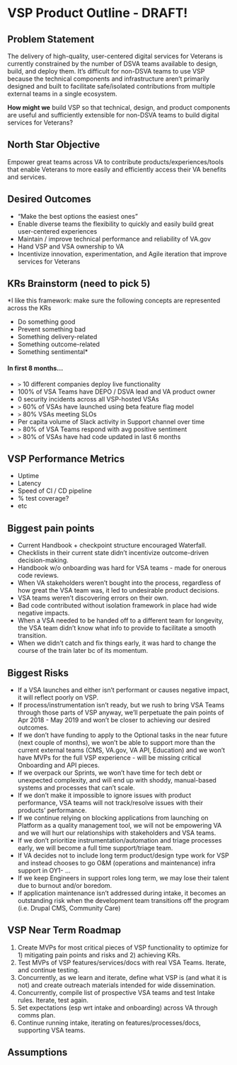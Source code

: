 # VSP Product Outline - DRAFT!

## Problem Statement
The delivery of high-quality, user-centered digital services for Veterans is currently constrained by the number of DSVA teams available to design, build, and deploy them. It’s difficult for non-DSVA teams to use VSP because the technical components and infrastructure aren’t primarily designed and built to facilitate safe/isolated contributions from multiple external teams in a single ecosystem.

**How might we** build VSP so that technical, design, and product components are useful and sufficiently extensible for non-DSVA teams to build digital services for Veterans?

## North Star Objective
Empower great teams across VA to contribute products/experiences/tools that enable Veterans to more easily and efficiently access their VA benefits and services.

## Desired Outcomes
- “Make the best options the easiest ones”
- Enable diverse teams the flexibility to quickly and easily build great user-centered experiences
- Maintain / improve technical performance and reliability of VA.gov
- Hand VSP and VSA ownership to VA 
- Incentivize innovation, experimentation, and Agile iteration that improve services for Veterans

## KRs Brainstorm (need to pick 5)
*I like this framework: make sure the following concepts are represented across the KRs
- Do something good
- Prevent something bad
- Something delivery-related
- Something outcome-related
- Something sentimental*

#### In first 8 months…

- `>` 10 different companies deploy live functionality
- 100% of VSA Teams have DEPO / DSVA lead and VA product owner
- 0 security incidents across all VSP-hosted VSAs
- `>` 60% of VSAs have launched using beta feature flag model
- `>` 80% VSAs meeting SLOs
- Per capita volume of Slack activity in Support channel over time
- `>` 80% of VSA Teams respond with avg positive sentiment
- `>` 80% of VSAs have had code updated in last 6 months

## VSP Performance Metrics
- Uptime
- Latency
- Speed of CI / CD pipeline
- % test coverage?
- etc

## Biggest pain points
- Current Handbook + checkpoint structure encouraged Waterfall.
- Checklists in their current state didn’t incentivize outcome-driven decision-making.
- Handbook w/o onboarding was hard for VSA teams - made for onerous code reviews.
- When VA stakeholders weren’t bought into the process, regardless of how great the VSA team was, it led to undesirable product decisions.
- VSA teams weren’t discovering errors on their own.
- Bad code contributed without isolation framework in place had wide negative impacts.
- When a VSA needed to be handed off to a different team for longevity, the VSA team didn’t know what info to provide to facilitate a smooth transition.
- When we didn’t catch and fix things early, it was hard to change the course of the train later bc of its momentum.

## Biggest Risks
- If a VSA launches and either isn’t performant or causes negative impact, it will reflect poorly on VSP.
- If process/instrumentation isn’t ready, but we rush to bring VSA Teams through those parts of VSP anyway, we’ll perpetuate the pain points of Apr 2018 - May 2019 and won’t be closer to achieving our desired outcomes.
- If we don’t have funding to apply to the Optional tasks in the near future (next couple of months), we won’t be able to support more than the current external teams (CMS, VA.gov, VA API, Education) and we won’t have MVPs for the full VSP experience - will be missing critical Onboarding and API pieces.
- If we overpack our Sprints, we won’t have time for tech debt or unexpected complexity, and will end up with shoddy, manual-based systems and processes that can’t scale.
- If we don’t make it impossible to ignore issues with product performance, VSA teams will not track/resolve issues with their products’ performance.
- If we continue relying on blocking applications from launching on Platform as a quality management tool, we will not be empowering VA and we will hurt our relationships with stakeholders and VSA teams.
- If we don’t prioritize instrumentation/automation and triage processes early, we will become a full time support/triage team.
- If VA decides not to include long term product/design type work for VSP and instead chooses to go O&M (operations and maintenance) infra support in OY1- ...
- If we keep Engineers in support roles long term, we may lose their talent due to burnout and/or boredom.
- If application maintenance isn’t addressed during intake, it becomes an outstanding risk when the development team transitions off the program (i.e. Drupal CMS, Community Care)

## VSP Near Term Roadmap
1) Create MVPs for most critical pieces of VSP functionality to optimize for 1) mitigating pain points and risks and 2) achieving KRs.
1) Test MVPs of VSP features/services/docs with real VSA Teams. Iterate, and continue testing.
1) Concurrently, as we learn and iterate, define what VSP is (and what it is not) and create outreach materials intended for wide dissemination.
1) Concurrently, compile list of prospective VSA teams and test Intake rules. Iterate, test again.
1) Set expectations (esp wrt intake and onboarding) across VA through comms plan.
1) Continue running intake, iterating on features/processes/docs, supporting VSA teams.

## Assumptions
